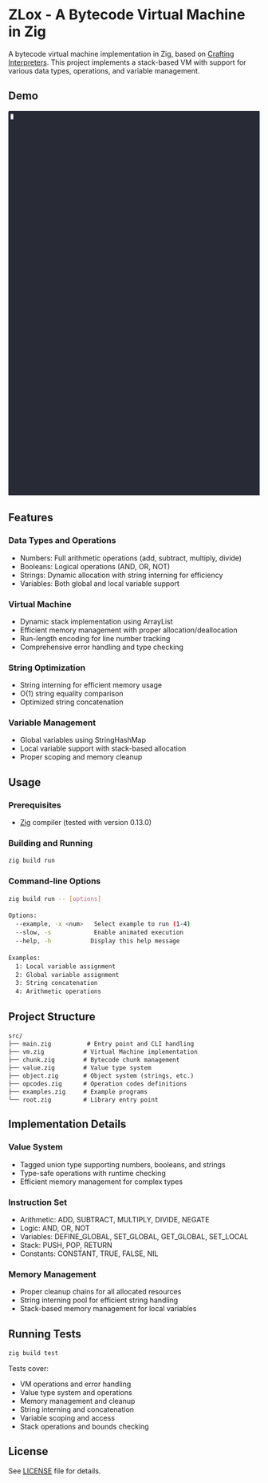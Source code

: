 # ZLox - A Bytecode Virtual Machine in Zig

A bytecode virtual machine implementation in Zig, based on [Crafting Interpreters](http://www.craftinginterpreters.com/chunks-of-bytecode.html). This project implements a stack-based VM with support for various data types, operations, and variable management.

## Demo

<img src="demo/globalvars.gif" width="600">

## Features

### Data Types and Operations
- Numbers: Full arithmetic operations (add, subtract, multiply, divide)
- Booleans: Logical operations (AND, OR, NOT)
- Strings: Dynamic allocation with string interning for efficiency
- Variables: Both global and local variable support

### Virtual Machine
- Dynamic stack implementation using ArrayList
- Efficient memory management with proper allocation/deallocation
- Run-length encoding for line number tracking
- Comprehensive error handling and type checking

### String Optimization
- String interning for efficient memory usage
- O(1) string equality comparison
- Optimized string concatenation

### Variable Management
- Global variables using StringHashMap
- Local variable support with stack-based allocation
- Proper scoping and memory cleanup

## Usage

### Prerequisites
- [Zig](https://ziglang.org/) compiler (tested with version 0.13.0)

### Building and Running

```bash
zig build run
```

### Command-line Options

```bash
zig build run -- [options]

Options:
  --example, -x <num>   Select example to run (1-4)
  --slow, -s            Enable animated execution
  --help, -h           Display this help message

Examples:
  1: Local variable assignment
  2: Global variable assignment
  3: String concatenation
  4: Arithmetic operations
```

## Project Structure

```
src/
├── main.zig          # Entry point and CLI handling
├── vm.zig           # Virtual Machine implementation
├── chunk.zig        # Bytecode chunk management
├── value.zig        # Value type system
├── object.zig       # Object system (strings, etc.)
├── opcodes.zig      # Operation codes definitions
├── examples.zig     # Example programs
└── root.zig         # Library entry point
```

## Implementation Details

### Value System
- Tagged union type supporting numbers, booleans, and strings
- Type-safe operations with runtime checking
- Efficient memory management for complex types

### Instruction Set
- Arithmetic: ADD, SUBTRACT, MULTIPLY, DIVIDE, NEGATE
- Logic: AND, OR, NOT
- Variables: DEFINE_GLOBAL, SET_GLOBAL, GET_GLOBAL, SET_LOCAL
- Stack: PUSH, POP, RETURN
- Constants: CONSTANT, TRUE, FALSE, NIL

### Memory Management
- Proper cleanup chains for all allocated resources
- String interning pool for efficient string handling
- Stack-based memory management for local variables

## Running Tests

```bash
zig build test
```

Tests cover:
- VM operations and error handling
- Value type system and operations
- Memory management and cleanup
- String interning and concatenation
- Variable scoping and access
- Stack operations and bounds checking

## License

See [LICENSE](LICENSE) file for details.
